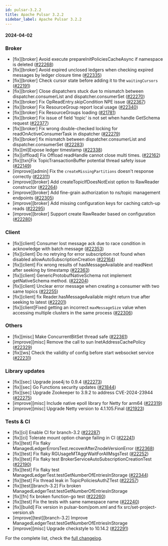 ```yaml
---
id: pulsar-3.2.2
title: Apache Pulsar 3.2.2
sidebar_label: Apache Pulsar 3.2.2
---
```


#### 2024-04-02

### Broker

- [fix][broker] Avoid execute prepareInitPoliciesCacheAsync if namespace is deleted ([#22268](https://github.com/apache/pulsar/pull/22268))
- [fix][broker] Avoid expired unclosed ledgers when checking expired messages by ledger closure time ([#22335](https://github.com/apache/pulsar/pull/22335))
- [fix][broker] Check cursor state before adding it to the `waitingCursors` ([#22191](https://github.com/apache/pulsar/pull/22191))
- [fix][broker] Close dispatchers stuck due to mismatch between dispatcher.consumerList and dispatcher.consumerSet ([#22270](https://github.com/apache/pulsar/pull/22270))
- [fix][broker] Fix OpReadEntry.skipCondition NPE issue ([#22367](https://github.com/apache/pulsar/pull/22367))
- [fix][broker] Fix ResourceGroup report local usage ([#22340](https://github.com/apache/pulsar/pull/22340))
- [fix][broker] Fix ResourceGroups loading ([#21781](https://github.com/apache/pulsar/pull/21781))
- [fix][broker] Fix issue of field 'topic' is not set when handle GetSchema request ([#22377](https://github.com/apache/pulsar/pull/22377))
- [fix][broker] Fix wrong double-checked locking for readOnActiveConsumerTask in dispatcher ([#22279](https://github.com/apache/pulsar/pull/22279))
- [fix][broker] fix mismatch between dispatcher.consumerList and dispatcher.consumerSet ([#22283](https://github.com/apache/pulsar/pull/22283))
- [fix][ml]Expose ledger timestamp  ([#22338](https://github.com/apache/pulsar/pull/22338))
- [fix][offload] Fix Offload readHandle cannot close multi times. ([#22162](https://github.com/apache/pulsar/pull/22162))
- [fix][txn]Fix TopicTransactionBuffer potential thread safety issue ([#22149](https://github.com/apache/pulsar/pull/22149))
- [improve][admin] Fix the `createMissingPartitions` doesn't response correctly ([#22311](https://github.com/apache/pulsar/pull/22311))
- [improve][broker] Add createTopicIfDoesNotExist option to RawReader constructor ([#22264](https://github.com/apache/pulsar/pull/22264))
- [improve][broker] Add fine-grain authorization to ns/topic management endpoints ([#22305](https://github.com/apache/pulsar/pull/22305))
- [improve][broker] Add missing configuration keys for caching catch-up reads ([#22295](https://github.com/apache/pulsar/pull/22295))
- [improve][broker] Support create RawReader based on configuration ([#22280](https://github.com/apache/pulsar/pull/22280))

### Client

- [fix][client] Consumer lost message ack due to race condition in acknowledge with batch message ([#22353](https://github.com/apache/pulsar/pull/22353))
- [fix][client] Do no retrying for error subscription not found when disabled allowAutoSubscriptionCreation ([#22164](https://github.com/apache/pulsar/pull/22164))
- [fix][client] Fix wrong results of hasMessageAvailable and readNext after seeking by timestamp ([#22363](https://github.com/apache/pulsar/pull/22363))
- [fix][client] GenericProtobufNativeSchema not implement getNativeSchema method. ([#22204](https://github.com/apache/pulsar/pull/22204))
- [fix][client] Unclear error message when creating a consumer with two same topics ([#22255](https://github.com/apache/pulsar/pull/22255))
- [fix][client] fix Reader.hasMessageAvailable might return true after seeking to latest ([#22201](https://github.com/apache/pulsar/pull/22201))
- [fix][client]Fixed getting an incorrect `maxMessageSize` value when accessing multiple clusters in the same process ([#22306](https://github.com/apache/pulsar/pull/22306))

### Others

- [fix][misc] Make ConcurrentBitSet thread safe ([#22361](https://github.com/apache/pulsar/pull/22361))
- [improve][misc] Remove the call to sun InetAddressCachePolicy ([#22329](https://github.com/apache/pulsar/pull/22329))
- [fix][ws] Check the validity of config before start websocket service ([#22231](https://github.com/apache/pulsar/pull/22231))

### Library updates

- [fix][sec] Upgrade jose4j to 0.9.4 ([#22273](https://github.com/apache/pulsar/pull/22273))
- [fix][sec] Go Functions security updates ([#21844](https://github.com/apache/pulsar/pull/21844))
- [fix][sec] Upgrade Zookeeper to 3.9.2 to address CVE-2024-23944 ([#22275](https://github.com/apache/pulsar/pull/22275))
- [improve][misc] Include native epoll library for Netty for arm64 ([#22319](https://github.com/apache/pulsar/pull/22319))
- [improve][misc] Upgrade Netty version to 4.1.105.Final ([#21923](https://github.com/apache/pulsar/pull/21923))

### Tests & CI

- [fix][ci] Enable CI for branch-3.2 ([#22287](https://github.com/apache/pulsar/pull/22287))
- [fix][ci] Tolerate mount option change failing in CI ([#22241](https://github.com/apache/pulsar/pull/22241))
- [fix][test] Fix flaky ManagedLedgerErrorsTest.recoverAfterZnodeVersionError ([#22368](https://github.com/apache/pulsar/pull/22368))
- [fix][test] Fix flaky RGUsageMTAggrWaitForAllMsgsTest ([#22252](https://github.com/apache/pulsar/pull/22252))
- [fix][test] Fix flaky test BrokerServiceAutoSubscriptionCreationTest ([#22190](https://github.com/apache/pulsar/pull/22190))
- [fix][test] Fix flaky test ManagedLedgerTest.testGetNumberOfEntriesInStorage ([#22344](https://github.com/apache/pulsar/pull/22344))
- [fix][test] Fix thread leak in TopicPoliciesAuthZTest ([#22257](https://github.com/apache/pulsar/pull/22257))
- [fix][test][branch-3.2] Fix broken ManagedLedgerTest.testGetNumberOfEntriesInStorage
- [fix][fn] fix broken function-go test ([#22260](https://github.com/apache/pulsar/pull/22260))
- [fix][test] Fix the tests with same namespace name ([#22240](https://github.com/apache/pulsar/pull/22240))
- [fix][build] Fix version in pulsar-bom/pom.xml and fix src/set-project-version.sh
- [improve][test][branch-3.2] Improve ManagedLedgerTest.testGetNumberOfEntriesInStorage
- [improve][misc] Upgrade checkstyle to 10.14.2 ([#22291](https://github.com/apache/pulsar/pull/22291))

For the complete list, check the [full changelog](https://github.com/apache/pulsar/compare/v3.2.1...v3.2.2).
